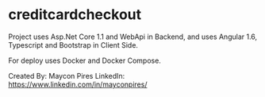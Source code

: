 # creditcardcheckout
Project uses Asp.Net Core 1.1 and WebApi in Backend, and uses Angular 1.6, Typescript and Bootstrap in Client Side.

For deploy uses Docker and Docker Compose.

Created By: Maycon Pires
LinkedIn: https://www.linkedin.com/in/mayconpires/
